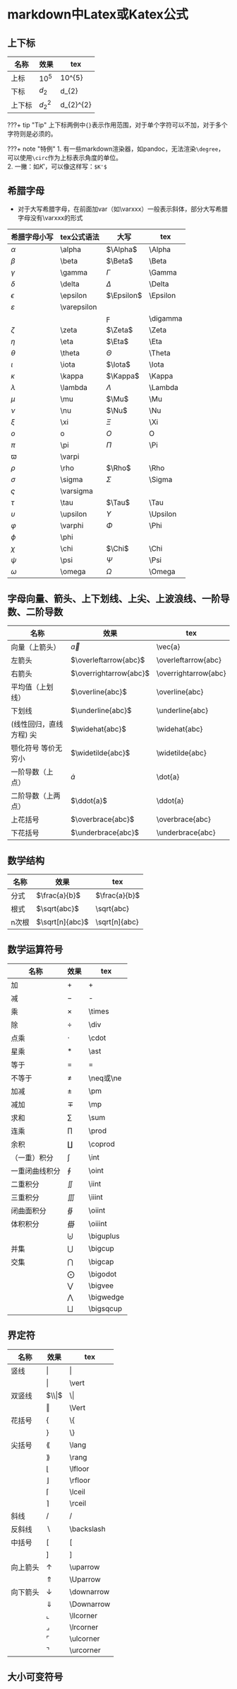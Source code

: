 # markdown中Latex或Katex公式

## 上下标

|名称|效果|tex|
|---|---|---|
|上标|$10^5$|10^{5}|
|下标|$d_{2}$|d_{2}|
|上下标|$d_{2}^{2}$|d_{2}^{2}|


???+ tip "Tip"
    上下标两例中`{}`表示作用范围，对于单个字符可以不加，对于多个字符则是必须的。  


???+ note "特例"
    1. 有一些markdown渲染器，如pandoc，无法渲染`\degree`，可以使用`\circ`作为上标表示角度的单位。  
    2. 一撇：如$K'$，可以像这样写：`$K'$`  

## 希腊字母

- 对于大写希腊字母，在前面加var（如\varxxx）一般表示斜体，部分大写希腊字母没有\varxxx的形式  

|希腊字母小写|tex公式语法|大写|tex|
|---|---|---|---|
|$\alpha$|\alpha|$\Alpha$|\Alpha|
|$\beta$|\beta|$\Beta$|\Beta|
|$\gamma$|\gamma|$\Gamma$|\Gamma|
|$\delta$|\delta|$\Delta$|\Delta|
|$\epsilon$|\epsilon|$\Epsilon$|\Epsilon|
|$\varepsilon$|\varepsilon|
|||$\digamma$|\digamma|
|$\zeta$|\zeta|$\Zeta$|\Zeta|
|$\eta$|\eta|$\Eta$|\Eta|
|$\theta$|\theta|$\Theta$|\Theta|
|$\iota$|\iota|$\Iota$|\Iota|
|$\kappa$|\kappa|$\Kappa$|\Kappa|
|$\lambda$|\lambda|$\Lambda$|\Lambda|
|$\mu$|\mu|$\Mu$|\Mu|
|$\nu$|\nu|$\Nu$|\Nu|
|$\xi$|\xi|$\Xi$|\Xi|
|$o$|o|$O$|O|
|$\pi$|\pi|$\Pi$|\Pi|
|$\varpi$|\varpi|
|$\rho$|\rho|$\Rho$|\Rho|
|$\sigma$|\sigma|$\Sigma$|\Sigma|
|$\varsigma$|\varsigma|
|$\tau$|\tau|$\Tau$|\Tau|
|$\upsilon$|\upsilon|$\Upsilon$|\Upsilon|
|$\varphi$|\varphi|$\Phi$|\Phi|
|$\phi$|\phi|
|$\chi$|\chi|$\Chi$|\Chi|
|$\psi$|\psi|$\Psi$|\Psi|
|$\omega$|\omega|$\Omega$|\Omega|

## 字母向量、箭头、上下划线、上尖、上波浪线、一阶导数、二阶导数

|名称|效果|tex|
|---|---|---|
|向量（上箭头）|$\vec{a}$|\vec{a}|
|左箭头|$\overleftarrow{abc}$|\overleftarrow{abc}|
|右箭头|$\overrightarrow{abc}$|\overrightarrow{abc}|
|平均值（上划线）|$\overline{abc}$|\overline{abc}|
|下划线|$\underline{abc}$|\underline{abc}|
|(线性回归，直线方程) 尖|$\widehat{abc}$|\widehat{abc}|
|颚化符号  等价无穷小|$\widetilde{abc}$|\widetilde{abc}|
|一阶导数（上点）|$\dot{a}$|\dot{a}|
|二阶导数（上两点）|$\ddot{a}$|\ddot{a}|
|上花括号|$\overbrace{abc}$|\overbrace{abc}|
|下花括号|$\underbrace{abc}$|\underbrace{abc}|

## 数学结构

|名称|效果|tex|
|---|---|---|
|分式|$\frac{a}{b}$|$\frac{a}{b}$|
|根式|$\sqrt{abc}$|\sqrt{abc}|
|n次根|$\sqrt[n]{abc}$|\sqrt[n]{abc}|

## 数学运算符号

|名称|效果|tex|
|---|----|---|
|加|$+$|+|
|减|$-$|-|
|乘|$\times$|\times|
|除|$\div$|\div|
|点乘|$\cdot$|\cdot|
|星乘|$\ast$|\ast|
|等于|$=$|=|
|不等于|$\ne$|\neq或\ne|
|加减|$\pm$|\pm|
|减加|$\mp$|\mp|
|求和|$\sum$|\sum|
|连乘|$\prod$|\prod|
|余积|$\coprod$|\coprod|
|（一重）积分|$\int$|\int|
|一重闭曲线积分|$\oint$|\oint|
|二重积分|$\iint$|\iint|
|三重积分|$\iiint$|\iiint|
|闭曲面积分|$\oiint$|\oiint|
|体积积分|$\oiiint$|\oiiint|
||$\biguplus$|\biguplus|
|并集|$\bigcup$|\bigcup|
|交集|$\bigcap$|\bigcap|
||$\bigodot$|\bigodot|
||$\bigvee$|\bigvee|
||$\bigwedge$|\bigwedge|
||$\bigsqcup$|\bigsqcup|

## 界定符

|名称|效果|tex|
|---|---|---|
|竖线|$\|$|\||
||$\vert$|\vert|
|双竖线|$\\\|$|\\\||
||$\Vert$|\Vert|
|花括号|$\{$|\\\{|
||$\}$|\\\}|
|尖括号|$\lang$|\lang|
||$\rang$|\rang|
||$\lfloor$|\lfloor|
||$\rfloor$|\rfloor|
||$\lceil$|\lceil|
||$\rceil$|\rceil|
|斜线|$/$|/|
|反斜线|$\backslash$|\backslash|
|中括号|$[$|[|
||$]$|]|
|向上箭头|$\uparrow$|\uparrow|
||$\Uparrow$|\Uparrow|
|向下箭头|$\downarrow$|\downarrow|
||$\Downarrow$|\Downarrow|
||$\llcorner$|\llcorner|
||$\lrcorner$|\lrcorner|
||$\ulcorner$|\ulcorner|
||$\urcorner$|\urcorner|

## 大小可变符号